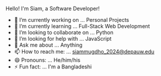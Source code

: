 Hello! I'm Siam, a Software Developer! 

- 🔭 I’m currently working on ... Personal Projects
- 🌱 I’m currently learning ... Full-Stack Web Development
- 👯 I’m looking to collaborate on ... Python 
- 🤔 I’m looking for help with ... JavaScript
- 💬 Ask me about ... Anything
- 📫 How to reach me: ... siammugdho_2024@depauw.edu
- 😄 Pronouns: ... He/him/his 
- ⚡ Fun fact: ... I'm a Bangladeshi

